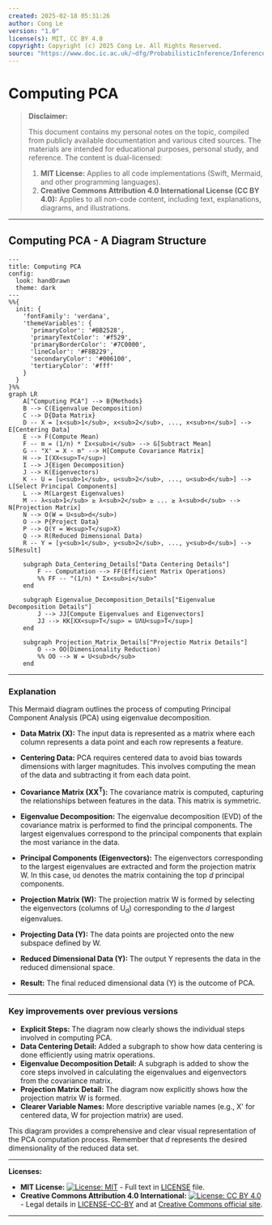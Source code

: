 ```yaml
---
created: 2025-02-18 05:31:26
author: Cong Le
version: "1.0"
license(s): MIT, CC BY 4.0
copyright: Copyright (c) 2025 Cong Le. All Rights Reserved.
source: "https://www.doc.ic.ac.uk/~dfg/ProbabilisticInference/InferenceAndMachineLearningNotes.pdf"
---
```




# Computing PCA
> **Disclaimer:**
>
> This document contains my personal notes on the topic,
> compiled from publicly available documentation and various cited sources.
> The materials are intended for educational purposes, personal study, and reference.
> The content is dual-licensed:
> 1. **MIT License:** Applies to all code implementations (Swift, Mermaid, and other programming languages).
> 2. **Creative Commons Attribution 4.0 International License (CC BY 4.0):** Applies to all non-code content, including text, explanations, diagrams, and illustrations.
---


## Computing PCA - A Diagram Structure


```mermaid
---
title: Computing PCA
config:
  look: handDrawn
  theme: dark
---
%%{
  init: {
    'fontFamily': 'verdana',
    'themeVariables': {
      'primaryColor': '#BB2528',
      'primaryTextColor': '#f529',
      'primaryBorderColor': '#7C0000',
      'lineColor': '#F8B229',
      'secondaryColor': '#006100',
      'tertiaryColor': '#fff'
    }
  }
}%%
graph LR
    A["Computing PCA"] --> B{Methods}
    B --> C(Eigenvalue Decomposition)
    C --> D{Data Matrix}
    D -- X = [x<sub>1</sub>, x<sub>2</sub>, ..., x<sub>n</sub>] --> E[Centering Data]
    E --> F(Compute Mean)
    F -- m = (1/n) * Σx<sub>i</sub> --> G[Subtract Mean]
    G -- "X' = X - m" --> H[Compute Covariance Matrix]
    H --> I(XX<sup>T</sup>)
    I --> J{Eigen Decomposition}
    J --> K(Eigenvectors)
    K -- U = [u<sub>1</sub>, u<sub>2</sub>, ..., u<sub>d</sub>] --> L[Select Principal Components]
    L --> M(Largest Eigenvalues)
    M -- λ<sub>1</sub> ≥ λ<sub>2</sub> ≥ ... ≥ λ<sub>d</sub> --> N[Projection Matrix]
    N --> O(W = U<sub>d</sub>)
    O --> P{Project Data}
    P --> Q(Y = W<sup>T</sup>X)
    Q --> R(Reduced Dimensional Data)
    R -- Y = [y<sub>1</sub>, y<sub>2</sub>, ..., y<sub>d</sub>] --> S[Result]

    subgraph Data_Centering_Details["Data Centering Details"]
        F -- Computation --> FF(Efficient Matrix Operations)
        %% FF -- "(1/n) * Σx<sub>i</sub>"
    end

    subgraph Eigenvalue_Decomposition_Details["Eigenvalue Decomposition Details"]
        J --> JJ[Compute Eigenvalues and Eigenvectors]
        JJ --> KK[XX<sup>T</sup> = UΛU<sup>T</sup>]
    end
    
    subgraph Projection_Matrix_Details["Projectio Matrix Details"]
        O --> OO(Dimensionality Reduction)
        %% OO --> W = U<sub>d</sub>
    end

```

---

### Explanation

This Mermaid diagram outlines the process of computing Principal Component Analysis (PCA) using eigenvalue decomposition.

* **Data Matrix (X):**  The input data is represented as a matrix where each column represents a data point and each row represents a feature.

* **Centering Data:** PCA requires centered data to avoid bias towards dimensions with larger magnitudes. This involves computing the mean of the data and subtracting it from each data point.

* **Covariance Matrix (XX<sup>T</sup>):** The covariance matrix is computed, capturing the relationships between features in the data.  This matrix is symmetric.

* **Eigenvalue Decomposition:** The eigenvalue decomposition (EVD) of the covariance matrix is performed to find the principal components.  The largest eigenvalues correspond to the principal components that explain the most variance in the data.

* **Principal Components (Eigenvectors):** The eigenvectors corresponding to the largest eigenvalues are extracted and form the projection matrix W.  In this case, `Ud` denotes the matrix containing the top *d* principal components.

* **Projection Matrix (W):**  The projection matrix W is formed by selecting the eigenvectors (columns of U<sub>d</sub>) corresponding to the *d* largest eigenvalues.

* **Projecting Data (Y):**  The data points are projected onto the new subspace defined by W.

* **Reduced Dimensional Data (Y):** The output Y represents the data in the reduced dimensional space.

* **Result:** The final reduced dimensional data (Y) is the outcome of PCA.

---

### Key improvements over previous versions

* **Explicit Steps:** The diagram now clearly shows the individual steps involved in computing PCA.
* **Data Centering Detail:**  Added a subgraph to show how data centering is done efficiently using matrix operations.
* **Eigenvalue Decomposition Detail:**  A subgraph is added to show the core steps involved in calculating the eigenvalues and eigenvectors from the covariance matrix.
* **Projection Matrix Detail:**  The diagram now explicitly shows how the projection matrix W is formed.
* **Clearer Variable Names:**  More descriptive variable names (e.g., X' for centered data, W for projection matrix) are used.

This diagram provides a comprehensive and clear visual representation of the PCA computation process. Remember that *d* represents the desired dimensionality of the reduced data set.





---
**Licenses:**

- **MIT License:**  [![License: MIT](https://img.shields.io/badge/License-MIT-yellow.svg)](LICENSE) - Full text in [LICENSE](LICENSE) file.
- **Creative Commons Attribution 4.0 International:** [![License: CC BY 4.0](https://licensebuttons.net/l/by/4.0/88x31.png)](LICENSE-CC-BY) - Legal details in [LICENSE-CC-BY](LICENSE-CC-BY) and at [Creative Commons official site](http://creativecommons.org/licenses/by/4.0/).

---